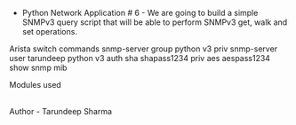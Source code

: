 * Python Network Application # 6 - We are going to build a simple SNMPv3 query script that will be able to perform SNMPv3 get, walk and set operations.

Arista switch commands
  snmp-server group python v3 priv
  snmp-server user tarundeep python v3 auth sha shapass1234 priv aes aespass1234
  show snmp mib

Modules used 

<br>
Author - Tarundeep Sharma
